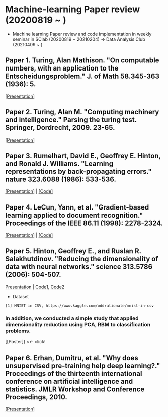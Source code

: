 # Machine-learning Paper review (20200819 ~ )  
- Machine learning Paper review and code implementation in weekly seminar in SClab (20200819 ~ 20210204) -> Data Analysis Club (20210409 ~ )

## Paper 1. Turing, Alan Mathison. "On computable numbers, with an application to the Entscheidungsproblem." J. of Math 58.345-363 (1936): 5.
[[Presentation]](https://github.com/OH-Seoyoung/Machine-learning_Paper_review/blob/master/Paper.1_Turing_Machine/20200929_Paper1_Turing_Machine.pdf)  

## Paper 2. Turing, Alan M. "Computing machinery and intelligence." Parsing the turing test. Springer, Dordrecht, 2009. 23-65.  
[[Presentation]](https://github.com/OH-Seoyoung/Machine-learning_Paper_review/blob/master/Paper.2_Imitation_Game/20201006_Paper2_Imitation_game.pdf)  

## Paper 3. Rumelhart, David E., Geoffrey E. Hinton, and Ronald J. Williams. "Learning representations by back-propagating errors." nature 323.6088 (1986): 533-536.  
[[Presentation]](https://github.com/OH-Seoyoung/Machine-learning_Paper_review/blob/master/Paper.3_Back-Propagation/20201110_Paper3_Back-Propagation.pdf) | [[Code]](https://github.com/OH-Seoyoung/Machine-learning_Paper_review/blob/master/Paper.3_Back-Propagation/Simple_implementation_of_back-propagation.ipynb)  

## Paper 4. LeCun, Yann, et al. "Gradient-based learning applied to document recognition." Proceedings of the IEEE 86.11 (1998): 2278-2324.
[[Presentation]](https://github.com/OH-Seoyoung/Machine-learning_Paper_review/blob/master/Paper.4_Convolutional_Neural_Network/20201201_Paper4_Convolutional_Neural_Network.pdf) | [[Code]](https://github.com/OH-Seoyoung/Machine-learning_Paper_review/blob/master/Paper.4_Convolutional_Neural_Network/Simple_implementation_of_CNN.ipynb)  

## Paper 5. Hinton, Geoffrey E., and Ruslan R. Salakhutdinov. "Reducing the dimensionality of data with neural networks." science 313.5786 (2006): 504-507.  
[Presentation](https://github.com/OH-Seoyoung/Machine-learning_Paper_review/blob/master/Paper.5_Dimensionality_Reduction_DBN/20210121_Paper.5_Dimensionality_Reduction_DBN.pdf) | [Code1](https://github.com/OH-Seoyoung/Machine-learning_Paper_review/tree/master/Paper.5_Dimensionality_Reduction_DBN/AE_and_PCA), [Code2](https://github.com/OH-Seoyoung/Machine-learning_Paper_review/tree/master/Paper.5_Dimensionality_Reduction_DBN/RBM_and_PCA_with_MNIST)  

- Dataset
```
[1] MNIST in CSV, https://www.kaggle.com/oddrationale/mnist-in-csv
```
### In addition, we conducted a simple study that applied dimensionality reduction using PCA, RBM to classification problems.
[[Poster]] <<- click!

## Paper 6. Erhan, Dumitru, et al. "Why does unsupervised pre-training help deep learning?." Proceedings of the thirteenth international conference on artificial intelligence and statistics. JMLR Workshop and Conference Proceedings, 2010.  
[[Presentation]](https://github.com/OH-Seoyoung/Machine-learning_Paper_review/blob/master/Paper.6_Unsupervised_Pre-training/20210204_Paper.6_Unsupervised_Pre-training.pdf)  
